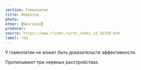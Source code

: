 ```yaml
---
section: Гомеопатия
title: Невросед
photo:
other: [Nevrosed]
producer:
source: https://www.rlsnet.ru/tn_index_id_16159.htm
label: red
---
```


У гомеопатии не может быть доказательств эффективности.

Прописывают при нервных расстройствах.
